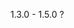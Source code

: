 <!--
 * @Author: your name
 * @Date: 2021-07-26 14:30:42
 * @LastEditTime: 2021-07-26 14:33:29
 * @LastEditors: Please set LastEditors
 * @Description: In User Settings Edit
 * @FilePath: /package-analysis/question1.md
-->
1.3.0 - 1.5.0 ?
